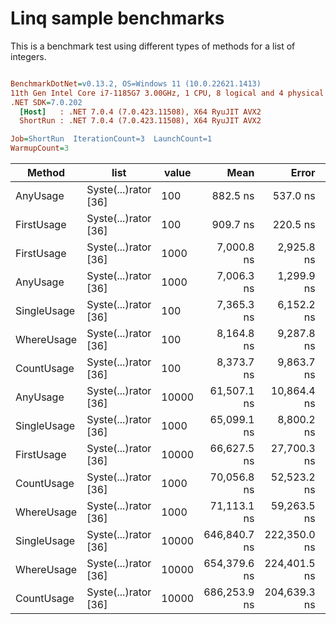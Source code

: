 # Linq sample benchmarks

This is a benchmark test using different types of methods for a list of integers.

``` ini

BenchmarkDotNet=v0.13.2, OS=Windows 11 (10.0.22621.1413)
11th Gen Intel Core i7-1185G7 3.00GHz, 1 CPU, 8 logical and 4 physical cores
.NET SDK=7.0.202
  [Host]   : .NET 7.0.4 (7.0.423.11508), X64 RyuJIT AVX2
  ShortRun : .NET 7.0.4 (7.0.423.11508), X64 RyuJIT AVX2

Job=ShortRun  IterationCount=3  LaunchCount=1  
WarmupCount=3  

```
|      Method |                 list | value |         Mean |        Error |       StdDev |      StdErr |          Min |          Max |        Op/s |   Gen0 | Allocated |
|------------ |--------------------- |------ |-------------:|-------------:|-------------:|------------:|-------------:|-------------:|------------:|-------:|----------:|
|    AnyUsage | Syste(...)rator [36] |   100 |     882.5 ns |     537.0 ns |     29.43 ns |    16.99 ns |     848.6 ns |     899.8 ns | 1,133,090.4 | 0.0200 |     128 B |
|  FirstUsage | Syste(...)rator [36] |   100 |     909.7 ns |     220.5 ns |     12.09 ns |     6.98 ns |     898.4 ns |     922.5 ns | 1,099,230.0 | 0.0200 |     128 B |
|  FirstUsage | Syste(...)rator [36] |  1000 |   7,000.8 ns |   2,925.8 ns |    160.37 ns |    92.59 ns |   6,890.9 ns |   7,184.8 ns |   142,841.1 | 0.0153 |     128 B |
|    AnyUsage | Syste(...)rator [36] |  1000 |   7,006.3 ns |   1,299.9 ns |     71.25 ns |    41.14 ns |   6,954.6 ns |   7,087.6 ns |   142,729.0 | 0.0153 |     128 B |
| SingleUsage | Syste(...)rator [36] |   100 |   7,365.3 ns |   6,152.2 ns |    337.22 ns |   194.69 ns |   7,093.7 ns |   7,742.7 ns |   135,772.6 | 0.0153 |     128 B |
|  WhereUsage | Syste(...)rator [36] |   100 |   8,164.8 ns |   9,287.8 ns |    509.10 ns |   293.93 ns |   7,821.3 ns |   8,749.7 ns |   122,477.1 | 0.0305 |     256 B |
|  CountUsage | Syste(...)rator [36] |   100 |   8,373.7 ns |   9,863.7 ns |    540.66 ns |   312.15 ns |   7,751.2 ns |   8,726.9 ns |   119,422.2 | 0.0153 |     128 B |
|    AnyUsage | Syste(...)rator [36] | 10000 |  61,507.1 ns |  10,864.4 ns |    595.52 ns |   343.82 ns |  60,863.1 ns |  62,038.0 ns |    16,258.3 |      - |     128 B |
| SingleUsage | Syste(...)rator [36] |  1000 |  65,099.1 ns |   8,800.2 ns |    482.37 ns |   278.50 ns |  64,795.9 ns |  65,655.3 ns |    15,361.2 |      - |     128 B |
|  FirstUsage | Syste(...)rator [36] | 10000 |  66,627.5 ns |  27,700.3 ns |  1,518.34 ns |   876.62 ns |  65,208.1 ns |  68,228.5 ns |    15,008.8 |      - |     128 B |
|  CountUsage | Syste(...)rator [36] |  1000 |  70,056.8 ns |  52,523.2 ns |  2,878.97 ns | 1,662.18 ns |  68,026.7 ns |  73,351.7 ns |    14,274.1 |      - |     128 B |
|  WhereUsage | Syste(...)rator [36] |  1000 |  71,113.1 ns |  59,263.5 ns |  3,248.43 ns | 1,875.48 ns |  68,871.7 ns |  74,838.5 ns |    14,062.1 |      - |     256 B |
| SingleUsage | Syste(...)rator [36] | 10000 | 646,840.7 ns | 222,350.0 ns | 12,187.75 ns | 7,036.60 ns | 639,236.7 ns | 660,898.2 ns |     1,546.0 |      - |     128 B |
|  WhereUsage | Syste(...)rator [36] | 10000 | 654,379.6 ns | 224,401.5 ns | 12,300.20 ns | 7,101.52 ns | 646,329.5 ns | 668,538.3 ns |     1,528.2 |      - |     256 B |
|  CountUsage | Syste(...)rator [36] | 10000 | 686,253.9 ns | 204,639.3 ns | 11,216.97 ns | 6,476.12 ns | 674,883.2 ns | 697,310.5 ns |     1,457.2 |      - |     128 B |
